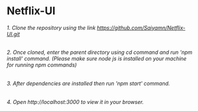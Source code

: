 # Netflix-UI


###### 1. Clone the repository using the link https://github.com/Saiyamn/Netflix-UI.git

###### 2. Once cloned, enter the parent directory using cd command and run 'npm install' command. (Please make sure node js is installed on your machine for running npm commands)

###### 3. After dependencies are installed then run 'npm start' command.

###### 4. Open http://localhost:3000 to view it in your browser.
